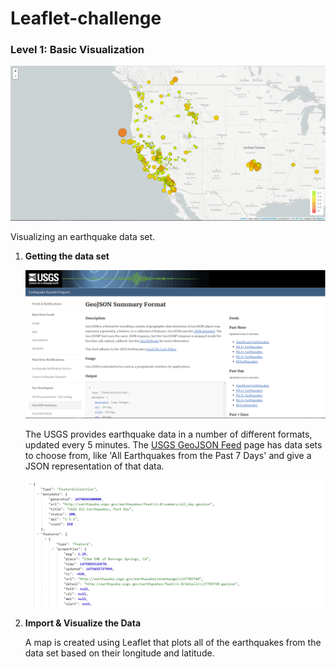 # Leaflet-challenge

### Level 1: Basic Visualization

![2-BasicMap](Images/2-BasicMap.png)

Visualizing an earthquake data set.

1. **Getting the data set**

   ![3-Data](Images/3-Data.png)

   The USGS provides earthquake data in a number of different formats, updated every 5 minutes. The [USGS GeoJSON Feed](http://earthquake.usgs.gov/earthquakes/feed/v1.0/geojson.php) page has data sets to choose from, like 'All Earthquakes from the Past 7 Days' and give a JSON representation of that data.

   ![4-JSON](Images/4-JSON.png)

2. **Import & Visualize the Data**

   A map is created using Leaflet that plots all of the earthquakes from the data set based on their longitude and latitude. 
